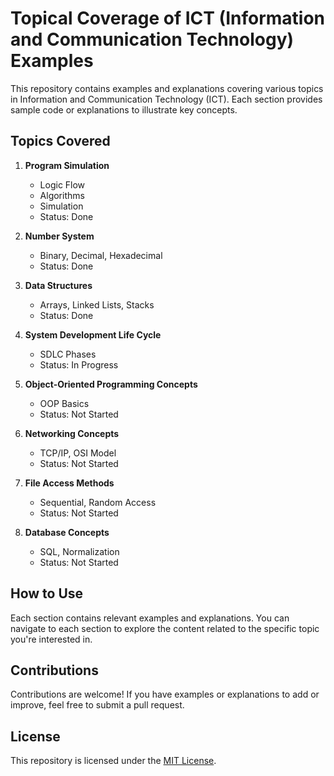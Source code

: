 # Topical Coverage of ICT (Information and Communication Technology) Examples

This repository contains examples and explanations covering various topics in Information and Communication Technology (ICT). Each section provides sample code or explanations to illustrate key concepts.

## Topics Covered

1. **Program Simulation**
   - Logic Flow
   - Algorithms
   - Simulation
   - Status: Done

2. **Number System**
   - Binary, Decimal, Hexadecimal
   - Status: Done

3. **Data Structures**
   - Arrays, Linked Lists, Stacks
   - Status: Done

4. **System Development Life Cycle**
   - SDLC Phases
   - Status: In Progress

5. **Object-Oriented Programming Concepts**
   - OOP Basics
   - Status: Not Started

6. **Networking Concepts**
   - TCP/IP, OSI Model
   - Status: Not Started

7. **File Access Methods**
   - Sequential, Random Access
   - Status: Not Started

8. **Database Concepts**
   - SQL, Normalization
   - Status: Not Started

## How to Use

Each section contains relevant examples and explanations. You can navigate to each section to explore the content related to the specific topic you're interested in.

## Contributions

Contributions are welcome! If you have examples or explanations to add or improve, feel free to submit a pull request.

## License

This repository is licensed under the [MIT License](LICENSE).

